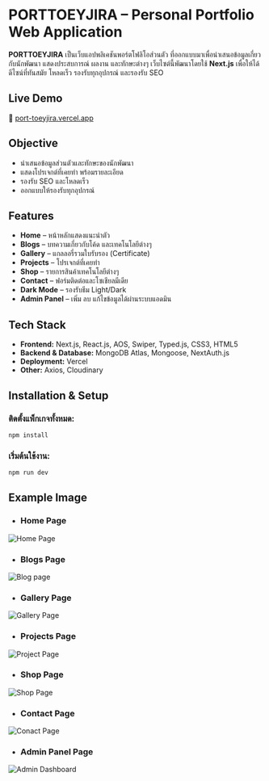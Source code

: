 # PORTTOEYJIRA – Personal Portfolio Web Application

**PORTTOEYJIRA** เป็นเว็บแอปพลิเคชันพอร์ตโฟลิโอส่วนตัว ที่ออกแบบมาเพื่อนำเสนอข้อมูลเกี่ยวกับนักพัฒนา แสดงประสบการณ์ ผลงาน และทักษะต่างๆ เว็บไซต์นี้พัฒนาโดยใช้ **Next.js** เพื่อให้ได้ดีไซน์ที่ทันสมัย โหลดเร็ว รองรับทุกอุปกรณ์ และรองรับ SEO  

## Live Demo  
🔗 [port-toeyjira.vercel.app](https://port-toeyjira.vercel.app/)  

## Objective  
- นำเสนอข้อมูลส่วนตัวและทักษะของนักพัฒนา  
- แสดงโปรเจกต์ที่เคยทำ พร้อมรายละเอียด  
- รองรับ SEO และโหลดเร็ว  
- ออกแบบให้รองรับทุกอุปกรณ์  

## Features  
- **Home** – หน้าหลักแสดงแนะนำตัว  
- **Blogs** – บทความเกี่ยวกับโค้ด และเทคโนโลยีต่างๆ  
- **Gallery** – แกลลอรี่รวมใบรับรอง (Certificate)  
- **Projects** – โปรเจกต์ที่เคยทำ  
- **Shop** – รายการสินค้าเทคโนโลยีต่างๆ  
- **Contact** – ฟอร์มติดต่อและโซเชียลมีเดีย  
- **Dark Mode** – รองรับธีม Light/Dark  
- **Admin Panel** – เพิ่ม ลบ แก้ไขข้อมูลได้ผ่านระบบแอดมิน  

## Tech Stack  
- **Frontend:** Next.js, React.js, AOS, Swiper, Typed.js, CSS3, HTML5  
- **Backend & Database:** MongoDB Atlas, Mongoose, NextAuth.js  
- **Deployment:** Vercel  
- **Other:** Axios, Cloudinary  

## Installation & Setup  
### **ติดตั้งแพ็กเกจทั้งหมด:**  
```bash
npm install
```
### **เริ่มต้นใช้งาน:**  
```bash
npm run dev
```

## Example Image
- ### Home Page
![Home Page](https://github.com/user-attachments/assets/73308b75-2500-4a6f-a90d-fbe31928c6e3)

- ### Blogs Page
![Blog page](https://github.com/user-attachments/assets/e91e00a8-31cf-423c-8e3c-d0d87061f52d)

- ### Gallery Page
![Gallery Page](https://github.com/user-attachments/assets/a0d8ad5d-f023-44fe-84e2-20766090832f)

- ### Projects Page
![Project Page](https://github.com/user-attachments/assets/8a56e1a8-7436-404a-8d8a-d7b54c03e375)

- ### Shop Page
![Shop Page](https://github.com/user-attachments/assets/226f3c70-3628-4ea5-857c-61f5a31342c2)

- ### Contact Page
![Conact Page](https://github.com/user-attachments/assets/5f78a1e3-bae6-42d7-a587-0099bb8fc6cb)

- ### Admin Panel Page
![Admin Dashboard](https://github.com/user-attachments/assets/626868ce-f141-49f0-a14f-918bf92f4bce)

